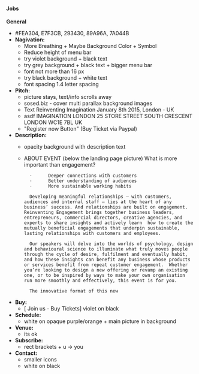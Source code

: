 #### Jobs
__General__
* #FEA304, E7F3CB, 293430, 89A96A, 7A044B
* **Nagivation:**
  * More Breathing + Maybe Background Color + Symbol
  * Reduce height of menu bar
  * try violet background + black text
  * try grey background + black text + bigger menu bar
  * font not more than 16 px
  * try black background + white text
  * font spacing 1.4 letter spacing
* **Pitch:**
  * picture stays, text/info scrolls away
  * sosed.biz - cover multi parallax background images
  * Text
        Reinventing Imagination
        January 8th 2015, London - UK
  * asdf
        IMAGINATION LONDON
        25 STORE STREET
        SOUTH CRESCENT
        LONDON WC1E 7BL
        UK
  * "Register now Button" (Buy Ticket via Paypal)
* **Description:**
  * opacity background with description text
  * ABOUT EVENT (below the landing page picture)
          What is more important than engagement?

          ·      Deeper connections with customers
          ·      Better understanding of audiences
          ·      More sustainable working habits

          Developing meaningful relationships – with customers, audiences and internal staff – lies at the heart of any business’ success. And relationships are built on engagement. Reinventing Engagement brings together business leaders, entrepreneurs, commercial directors, creative agencies, and experts to share insights and actively learn  how to create the mutually beneficial engagements that underpin sustainable, lasting relationships with customers and employees.

          Our speakers will delve into the worlds of psychology, design and behavioural science to illuminate what truly moves people through the cycle of desire, fulfilment and eventually habit, and how these insights can benefit any business whose products or services benefit from repeat customer engagement.  Whether you’re looking to design a new offering or revamp an existing one, or to be inspired by ways to make your own organisation run more smoothly and effectively, this event is for you.

          The innovative format of this new
* **Buy:**
  * [ Join us - Buy Tickets]  violet on black
* **Schedule:**
  * white on opaque purple/orange + main picture in background
* **Venue:**
  * its ok
* **Subscribe:**
  * rect brackets + u -> you
* **Contact:**
  * smaller icons
  * white on black
